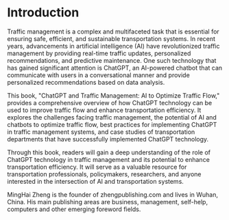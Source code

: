 # Introduction

Traffic management is a complex and multifaceted task that is essential for ensuring safe, efficient, and sustainable transportation systems. In recent years, advancements in artificial intelligence (AI) have revolutionized traffic management by providing real-time traffic updates, personalized recommendations, and predictive maintenance. One such technology that has gained significant attention is ChatGPT, an AI-powered chatbot that can communicate with users in a conversational manner and provide personalized recommendations based on data analysis.

This book, "ChatGPT and Traffic Management: AI to Optimize Traffic Flow," provides a comprehensive overview of how ChatGPT technology can be used to improve traffic flow and enhance transportation efficiency. It explores the challenges facing traffic management, the potential of AI and chatbots to optimize traffic flow, best practices for implementing ChatGPT in traffic management systems, and case studies of transportation departments that have successfully implemented ChatGPT technology.

Through this book, readers will gain a deep understanding of the role of ChatGPT technology in traffic management and its potential to enhance transportation efficiency. It will serve as a valuable resource for transportation professionals, policymakers, researchers, and anyone interested in the intersection of AI and transportation systems.

MingHai Zheng is the founder of zhengpublishing.com and lives in Wuhan, China. His main publishing areas are business, management, self-help, computers and other emerging foreword fields.
